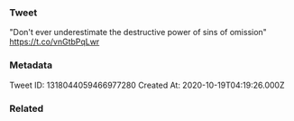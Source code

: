 ### Tweet
"Don't ever underestimate the destructive power of sins of omission" https://t.co/vnGtbPqLwr

### Metadata
Tweet ID: 1318044059466977280
Created At: 2020-10-19T04:19:26.000Z

### Related

